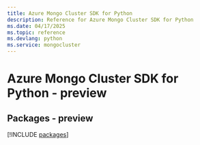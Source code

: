 ```yaml
---
title: Azure Mongo Cluster SDK for Python
description: Reference for Azure Mongo Cluster SDK for Python
ms.date: 04/17/2025
ms.topic: reference
ms.devlang: python
ms.service: mongocluster
---
```

# Azure Mongo Cluster SDK for Python - preview
## Packages - preview
[!INCLUDE [packages](mongo-cluster-index.md)]